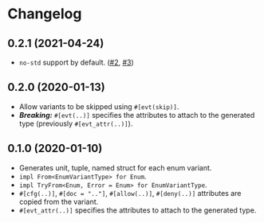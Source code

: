 # Changelog

## 0.2.1 (2021-04-24)

* `no-std` support by default. ([#2], [#3])

[#2]: https://github.com/azriel91/enum_variant_type/issues/2
[#3]: https://github.com/azriel91/enum_variant_type/pull/3

## 0.2.0 (2020-01-13)

* Allow variants to be skipped using `#[evt(skip)]`.
* ***Breaking:*** `#[evt(..)]` specifies the attributes to attach to the generated type (previously `#[evt_attr(..)]`).

## 0.1.0 (2020-01-10)

* Generates unit, tuple, named struct for each enum variant.
* `impl From<EnumVariantType> for Enum`.
* `impl TryFrom<Enum, Error = Enum> for EnumVariantType`.
* `#[cfg(..)]`, `#[doc = ".."]`, `#[allow(..)]`, `#[deny(..)]` attributes are copied from the variant.
* `#[evt_attr(..)]` specifies the attributes to attach to the generated type.
